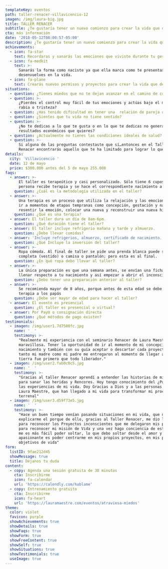 ```yaml
---
templateKey: eventos
path: taller-renacer-villavicencio-12
imagen: /img/laura-big.jpg
title: TALLER RENACER
subtitle: ¿Te gustaría tener un nuevo comienzo para crear la vida que deseas?
cta: más información
date: '2018-05-12T08:00:57-05:00'
description: ¿Te gustaría tener un nuevo comienzo para crear la vida que deseas?
achievements:
  - icon: fa-star
    text: Recordaras y sanarás las emociones que viviste durante tu gestación.
  - icon: fa-medkit
    text: >-
      Sanarás la forma como naciste ya que ella marca como te presentas y te
      desenvuelves en la vida.
  - icon: fa-plane
    text: Crearás nuevos permisos y proyectos para crear la vida que deseas.
situations:
  - question: ¿Tienes miedos que no te dejan avanzar en el camino de cumplir tus sueños?
  - question: >-
      ¿Pierdes el control muy fácil de tus emociones y actúas bajo el miedo,
      rabia o tristeza?
  - question: ¿Has tenido dificultad en tener una  relación de pareja que quieres?
  - question: ¿Sientes que tu vida no tiene sentido?
  - question: >-
      ¿No te dedicas a lo que te gusta o en lo que te dedicas no generas los
      resultados económicos que quieres?
  - question: ¿Actualmente no tienes las condiciones ideales de salud?
  - question: >-
      Si alguna de las preguntas contestaste que sí…entonces en el Taller
      Renacer encontrarás aquello que te ha limitado para lograr lo que quieres
details:
  city: 'Villavicencio '
  date: 12 de mayo
  price: $300.000 antes del 5 de mayo 255.000
faqs:
  - answer: >-
      El taller es terapeútico y casi personalizado. Sólo tiene 6 cupos. Cada
      persona recibe terapia y se hace el correspondiente nacimiento a cada uno.
    question: ¿Cuál es la metodología utilizada en el taller?
  - answer: >-
      Una terapia es un proceso que utiliza la relajación y las emociones para
      ir a momentos de etapas tempranas como concepción, gestación y nacimiento;
      resentir la emoción, colocar una nueva y reconstruir una nueva historia.
    question: ¿Qué es una terapia?
  - answer: El taller dura un día de 8am-6pm.
    question: ¿Qué duración tiene el taller?
  - answer: El taller incluye refrigerio mañana y tarde y almuerzo.
    question: ¿Debo llevar comidas?
  - answer: 'Incluye refrigerios, almuerzo, certificado de nacimiento.'
    question: ¿Qué Incluye la inversión del taller?
  - answer: >-
      Ropa cómoda. Al final de taller se pide una prenda blanca puede ser
      completa (vestido) o camisa o pantalón; pero esta es al final.
    question: ¿En qué ropa debo llevar al taller?
  - answer: >-
      La única preparación es que una semana antes, se envían una ficha para
      llenar respecto a tu nacimiento y así empezar a abrir el inconsciente.
    question: ¿Debo tener una preparación anterior al taller?
  - answer: >-
      Se recomienda mayor de 8 años, porque antes de esta edad se debe hacer la
      terapia a los papás
    question: ¿Debe ser mayor de edad para hacer el taller?
  - answer: El evento es presencial
    question: ¿El taller es presencial o virtual?
  - answer: Por PayU o consignación directa
    question: ¿Qué métodos de pago existen?
testimonials:
  - imagen: /img/user1.7d7500fc.jpg
    name: '  '
    testimony: >-
      "Realmente mi experiencia con el seminario Renacer de Laura Maestre fue
      maravillosa. Tener la oportunidad de ir al momento de mi concepción y
      nacimiento y también con su guía aceptar o descartar cada proyecto que
      tanto mi madre como mi padre me entregaron al momento de llegar a esta
      tierra fue primero que todo liberador."
  - imagen: /img/user2.fab0c0c5.jpg
    name: '  '
    testimony: >-
      "Gracias al taller Renacer aprendí a entender las historias de mis padres,
      para sanar las heridas y Rencores. Hoy tengo conocimiento del ¿Por qué? de
      las experiencias de mi vida. Doy Gracias a Dios y a las personas como tú,
      Laura Maestre, que han llegado a mi vida para transformar mi proceso
      terrenal"
  - imagen: /img/user3.d59f73e5.jpg
    name: '  '
    testimony: >-
      "Hace un buen tiempo venían pasando situaciones en mi vida, que no lograba
      explicarme el porque de ello, gracias al Taller Renacer, me dio las pautas
      para reconocer los Proyectos inconscientes que me delegaron mis padres,
      para reconocer mi misión de Vida y una vez hago conciencia de estos temas,
      me es más fácil poder soltar, lo que debo soltar desde el amor y lo más
      apasionante es poder centrarme en mis propios proyectos, en mis propios
      objetivos de vida"
form:
  listID: 9fae212d45
  showMessage: true
  title: Dejanos tu duda
content:
  - copy: Agenda una sesión gratuita de 30 minutos
    cta: Inscribirme
    icon: fa-calendar
    url: 'https://calendly.com/hablame'
  - copy: Entrenamiento gratuito
    cta: Inscribirme
    icon: fa-heart
    url: 'https://lauramaestre.com/eventos/atraviesa-miedos'
theme:
  color: violet
  favicon: purple
  showAchievements: true
  showDetails: true
  showFaqs: true
  showForm: true
  showFreeContent: true
  showSelf: true
  showSituations: true
  showTestimonials: true
  useImage: true
---
```


